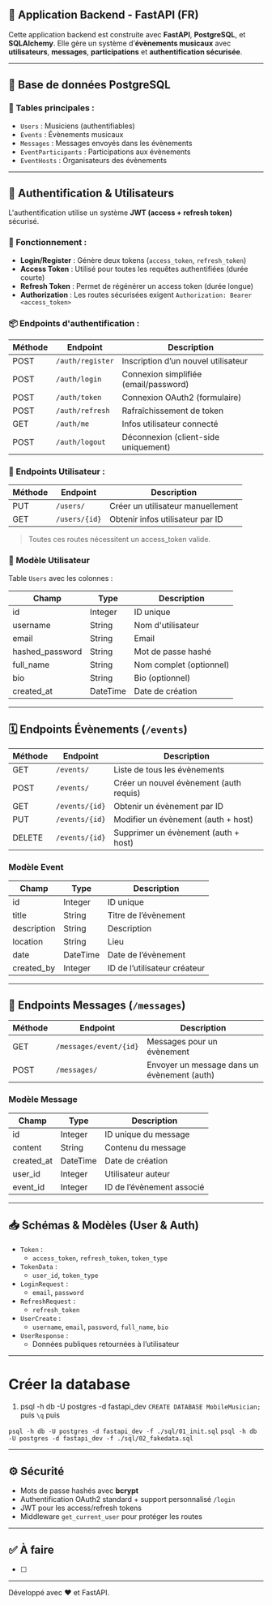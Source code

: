 
## 🎵 Application Backend - FastAPI (FR)

Cette application backend est construite avec **FastAPI**, **PostgreSQL**, et **SQLAlchemy**. Elle gère un système d’**évènements musicaux** avec **utilisateurs**, **messages**, **participations** et **authentification sécurisée**.

---

## 🧱 Base de données PostgreSQL

### 📌 Tables principales :
- `Users` : Musiciens (authentifiables)
- `Events` : Évènements musicaux
- `Messages` : Messages envoyés dans les évènements
- `EventParticipants` : Participations aux évènements
- `EventHosts` : Organisateurs des évènements

---

## 👤 Authentification & Utilisateurs

L'authentification utilise un système **JWT (access + refresh token)** sécurisé.

### 🔐 Fonctionnement :
- **Login/Register** : Génère deux tokens (`access_token`, `refresh_token`)
- **Access Token** : Utilisé pour toutes les requêtes authentifiées (durée courte)
- **Refresh Token** : Permet de régénérer un access token (durée longue)
- **Authorization** : Les routes sécurisées exigent `Authorization: Bearer <access_token>`

### 📦 Endpoints d'authentification :

| Méthode | Endpoint        | Description |
|---------|------------------|-------------|
| POST    | `/auth/register` | Inscription d’un nouvel utilisateur |
| POST    | `/auth/login`    | Connexion simplifiée (email/password) |
| POST    | `/auth/token`    | Connexion OAuth2 (formulaire) |
| POST    | `/auth/refresh`  | Rafraîchissement de token |
| GET     | `/auth/me`       | Infos utilisateur connecté |
| POST    | `/auth/logout`   | Déconnexion (client-side uniquement) |

### 🧑 Endpoints Utilisateur :

| Méthode | Endpoint     | Description |
|---------|--------------|-------------|
| PUT     | `/users/`     | Créer un utilisateur manuellement |
| GET     | `/users/{id}` | Obtenir infos utilisateur par ID |

> Toutes ces routes nécessitent un access_token valide.

### 🧱 Modèle Utilisateur

Table `Users` avec les colonnes :

| Champ        | Type      | Description                |
|--------------|-----------|----------------------------|
| id           | Integer   | ID unique                  |
| username     | String    | Nom d'utilisateur          |
| email        | String    | Email                      |
| hashed_password | String | Mot de passe hashé         |
| full_name    | String    | Nom complet (optionnel)    |
| bio          | String    | Bio (optionnel)            |
| created_at   | DateTime  | Date de création           |

---

## 🗓️ Endpoints Évènements (`/events`)

| Méthode | Endpoint         | Description |
|---------|------------------|-------------|
| GET     | `/events/`       | Liste de tous les évènements |
| POST    | `/events/`       | Créer un nouvel évènement (auth requis) |
| GET     | `/events/{id}`   | Obtenir un évènement par ID |
| PUT     | `/events/{id}`   | Modifier un évènement (auth + host) |
| DELETE  | `/events/{id}`   | Supprimer un évènement (auth + host) |

### Modèle Event

| Champ        | Type      | Description                  |
|--------------|-----------|------------------------------|
| id           | Integer   | ID unique                    |
| title        | String    | Titre de l’évènement         |
| description  | String    | Description                  |
| location     | String    | Lieu                         |
| date         | DateTime  | Date de l’évènement          |
| created_by   | Integer   | ID de l’utilisateur créateur |

---

## 💬 Endpoints Messages (`/messages`)

| Méthode | Endpoint             | Description |
|---------|----------------------|-------------|
| GET     | `/messages/event/{id}` | Messages pour un évènement |
| POST    | `/messages/`         | Envoyer un message dans un évènement (auth) |

### Modèle Message

| Champ        | Type      | Description                  |
|--------------|-----------|------------------------------|
| id           | Integer   | ID unique du message         |
| content      | String    | Contenu du message           |
| created_at   | DateTime  | Date de création             |
| user_id      | Integer   | Utilisateur auteur           |
| event_id     | Integer   | ID de l’évènement associé    |

---

## 📥 Schémas & Modèles (User & Auth)

- `Token` :
  - `access_token`, `refresh_token`, `token_type`
- `TokenData` :
  - `user_id`, `token_type`
- `LoginRequest` :
  - `email`, `password`
- `RefreshRequest` :
  - `refresh_token`
- `UserCreate` :
  - `username`, `email`, `password`, `full_name`, `bio`
- `UserResponse` :
  - Données publiques retournées à l’utilisateur

---
# Créer la database

1. psql -h db -U postgres -d fastapi_dev
`CREATE DATABASE MobileMusician;`
puis
`\q`
puis

`psql -h db -U postgres -d fastapi_dev -f ./sql/01_init.sql`
`psql -h db -U postgres -d fastapi_dev -f ./sql/02_fakedata.sql`

---
## ⚙️ Sécurité

- Mots de passe hashés avec **bcrypt**
- Authentification OAuth2 standard + support personnalisé `/login`
- JWT pour les access/refresh tokens
- Middleware `get_current_user` pour protéger les routes

---

## ✅ À faire

- [ ]

---

Développé avec ❤️ et FastAPI.

